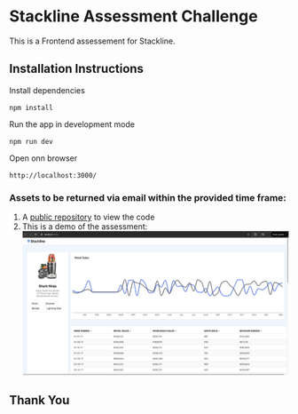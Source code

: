 # Stackline Assessment Challenge
This is a Frontend assessement for Stackline.

## Installation Instructions

Install dependencies

```
npm install
```

Run the app in development mode

```
npm run dev
```

Open onn browser

```
http://localhost:3000/
```

### Assets to be returned via email within the provided time frame:

1.  A [public repository](https://github.com/SusyQinqinYang/Stackline-fe-oa) to view the code
2.  This is a demo of the assessment:
    ![This is a demo of the assessment](./demo.png)

## Thank You